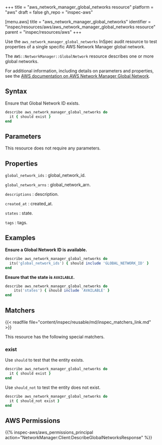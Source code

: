 +++
title = "aws_network_manager_global_networks resource"
platform = "aws"
draft = false
gh_repo = "inspec-aws"

[menu.aws]
title = "aws_network_manager_global_networks"
identifier = "inspec/resources/aws/aws_network_manager_global_networks resource"
parent = "inspec/resources/aws"
+++

Use the `aws_network_manager_global_networks` InSpec audit resource to test properties of a single specific AWS Network Manager global network.

The `AWS::NetworkManager::GlobalNetwork` resource describes one or more global networks.

For additional information, including details on parameters and properties, see the [AWS documentation on AWS Network Manager Global Network](https://docs.aws.amazon.com/AWSCloudFormation/latest/UserGuide/aws-resource-networkmanager-globalnetwork.html).

## Syntax

Ensure that Global Network ID exists.

```ruby
describe aws_network_manager_global_networks do
  it { should exist }
end
```

## Parameters

This resource does not require any parameters.

## Properties

`global_network_ids`
: global_network_id.

`global_network_arns`
: global_network_arn.

`descriptions`
: description.

`created_at`
: created_at.

`states`
: state.

`tags`
: tags.

## Examples

**Ensure a Global Network ID is available.**

```ruby
describe aws_network_manager_global_networks do
  its('global_network_ids') { should include 'GLOBAL_NETWORK_ID' }
end
```

**Ensure that the state is `AVAILABLE`.**

```ruby
describe aws_network_manager_global_networks do
    its('states') { should include 'AVAILABLE' }
end
```

## Matchers

{{< readfile file="content/inspec/reusable/md/inspec_matchers_link.md" >}}

This resource has the following special matchers.

### exist

Use `should` to test that the entity exists.

```ruby
describe aws_network_manager_global_networks do
  it { should exist }
end
```

Use `should_not` to test the entity does not exist.

```ruby
describe aws_network_manager_global_networks do
  it { should_not exist }
end
```

## AWS Permissions

{{% inspec-aws/aws_permissions_principal action="NetworkManager:Client:DescribeGlobalNetworksResponse" %}}
